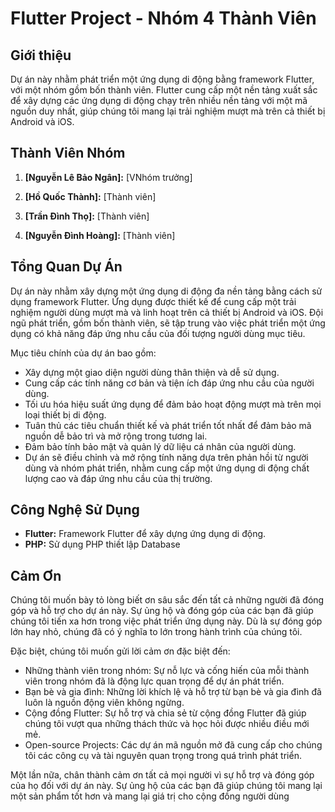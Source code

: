 # Flutter Project - Nhóm 4 Thành Viên

## Giới thiệu

Dự án này nhằm phát triển một ứng dụng di động bằng framework Flutter, với một nhóm gồm bốn thành viên. Flutter cung cấp một nền tảng xuất sắc để xây dựng các ứng dụng di động chạy trên nhiều nền tảng với một mã nguồn duy nhất, giúp chúng tôi mang lại trải nghiệm mượt mà trên cả thiết bị Android và iOS.

## Thành Viên Nhóm

1. **[Nguyễn Lê Bảo Ngân]:** [VNhóm trưởng]

2. **[Hồ Quốc Thành]:** [Thành viên]
   

3. **[Trần Đình Thọ]:** [Thành viên]

4. **[Nguyễn Đình Hoàng]:** [Thành viên]

## Tổng Quan Dự Án

Dự án này nhằm xây dựng một ứng dụng di động đa nền tảng bằng cách sử dụng framework Flutter. Ứng dụng được thiết kế để cung cấp một trải nghiệm người dùng mượt mà và linh hoạt trên cả thiết bị Android và iOS. Đội ngũ phát triển, gồm bốn thành viên, sẽ tập trung vào việc phát triển một ứng dụng có khả năng đáp ứng nhu cầu của đối tượng người dùng mục tiêu.

Mục tiêu chính của dự án bao gồm:

- Xây dựng một giao diện người dùng thân thiện và dễ sử dụng.
- Cung cấp các tính năng cơ bản và tiện ích đáp ứng nhu cầu của người dùng.
- Tối ưu hóa hiệu suất ứng dụng để đảm bảo hoạt động mượt mà trên mọi loại thiết bị di động.
- Tuân thủ các tiêu chuẩn thiết kế và phát triển tốt nhất để đảm bảo mã nguồn dễ bảo trì và mở rộng trong tương lai.
- Đảm bảo tính bảo mật và quản lý dữ liệu cá nhân của người dùng.
- Dự án sẽ điều chỉnh và mở rộng tính năng dựa trên phản hồi từ người dùng và nhóm phát triển, nhằm cung cấp một ứng dụng di động chất lượng cao và đáp ứng nhu cầu của thị trường.

## Công Nghệ Sử Dụng

- **Flutter:** Framework Flutter để xây dựng ứng dụng di động.
- **PHP:** Sử dụng PHP thiết lập Database

## Cảm Ơn

Chúng tôi muốn bày tỏ lòng biết ơn sâu sắc đến tất cả những người đã đóng góp và hỗ trợ cho dự án này. Sự ủng hộ và đóng góp của các bạn đã giúp chúng tôi tiến xa hơn trong việc phát triển ứng dụng này. Dù là sự đóng góp lớn hay nhỏ, chúng đã có ý nghĩa to lớn trong hành trình của chúng tôi.

Đặc biệt, chúng tôi muốn gửi lời cảm ơn đặc biệt đến:

- Những thành viên trong nhóm: Sự nỗ lực và cống hiến của mỗi thành viên trong nhóm đã là động lực quan trọng để dự án phát triển.
- Bạn bè và gia đình: Những lời khích lệ và hỗ trợ từ bạn bè và gia đình đã luôn là nguồn động viên không ngừng.
- Cộng đồng Flutter: Sự hỗ trợ và chia sẻ từ cộng đồng Flutter đã giúp chúng tôi vượt qua những thách thức và học hỏi được nhiều điều mới mẻ.
- Open-source Projects: Các dự án mã nguồn mở đã cung cấp cho chúng tôi các công cụ và tài nguyên quan trọng trong quá trình phát triển.

Một lần nữa, chân thành cảm ơn tất cả mọi người vì sự hỗ trợ và đóng góp của họ đối với dự án này. Sự ủng hộ của các bạn đã giúp chúng tôi mang lại một sản phẩm tốt hơn và mang lại giá trị cho cộng đồng người dùng

